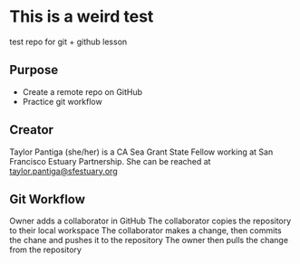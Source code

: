 # This is a weird test
test repo for git + github lesson

## Purpose

- Create a remote repo on GitHub
- Practice git workflow

## Creator

Taylor Pantiga (she/her) is a CA Sea Grant State Fellow working at San Francisco Estuary Partnership. She can be reached at [taylor.pantiga@sfestuary.org](mailto:taylor.pantiga@sfestuary.org)

## Git Workflow
Owner adds a collaborator in GitHub
The collaborator copies the repository to their local workspace
The collaborator makes a change, then commits the chane and pushes it to the repository
The owner then pulls the change from the repository